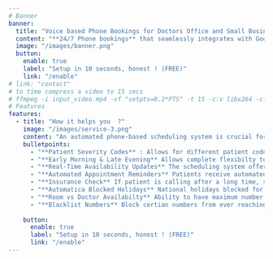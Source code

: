 ```yaml
---
# Banner
banner:
  title: "Voice based Phone Bookings for Doctors Office and Small Business"
  content: "**24/7 Phone bookings** that seamlessly integrates with Google Calendar and Contacts, automatically blocks holidays, sends booking and cancellation notifications and automatically adjusts/reschedules appointments based on staff availability, works with your existing number & so much more."
  image: "/images/banner.png"
  button:
    enable: true
    label: "Setup in 10 seconds, honest ! (FREE)"
    link: "/enable"
# link: "contact"    
# to time compress a video to 15 secs    
# ffmpeg -i input_video.mp4 -vf "setpts=0.2*PTS" -t 15 -c:v libx264 -c:a aac -strict experimental output.mp4
# Features
features:
  - title: "How it helps you  ?"
    image: "/images/service-3.png"
    content: "An automated phone-based scheduling system is crucial for optimizing efficiency in doctor's offices. It streamlines appointment management, reducing administrative burdens. Real-time updates minimize scheduling conflicts, automated reminders decrease no-shows, and integrated telemedicine enhances flexibility. Along with AI, our technology ensures smoother operations, improving patient experience and allowing healthcare professionals to focus on delivering quality care."
    bulletpoints:
      - "**Patient Severity Codes** : Allows for different patient codes from new patient to serious patient and with different appointment durations"
      - "**Early Morning & Late Evening** Allows complete flexibilty to reduce the number of appoitments for any time of day."
      - "**Real-Time Availability Updates** The scheduling system offers real-time updates on doctors' availability, allowing patients to choose from open time slots and reducing the likelihood of scheduling conflicts."
      - "**Automated Appointment Reminders** Patients receive automated reminders via SMS notifications, reducing no-shows and ensuring that they are well-prepared for their upcoming appointments."
      - "**Insurance Check** If patient is calling after a long time, system verifies that their insurance is up-to-date."
      - "**Automatica Blocked Holidays** National holidays blocked for next 5 years, one less thing to worry about"
      - "**Room vs Doctor Availabilty** Ability to have maximum number of patients in office while only allowing for a smaller number of new patients (e.g. 10 rooms but only 3 doctors)"
      - "**Blacklist Numbers** Block certian numbers from ever reaching your offce."
      
    button:
      enable: true
      label: "Setup in 10 seconds, honest ! (FREE)"
      link: "/enable"
---
```

